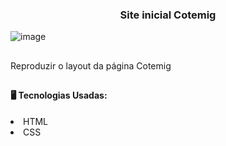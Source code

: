 
<h3 align= center>Site inicial Cotemig</h3>

![image](https://github.com/user-attachments/assets/e2202d9d-acf4-4fb1-a13e-496a1bdae9e0)
##
Reproduzir o layout da página Cotemig
##
<h4> 🖥️ Tecnologias Usadas: </h4>
<li>HTML</li>
<li>CSS</li>
